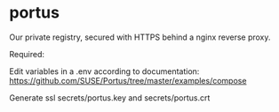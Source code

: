 # portus
Our private registry, secured with HTTPS behind a nginx reverse proxy.

Required:

Edit variables in a .env according to documentation: https://github.com/SUSE/Portus/tree/master/examples/compose

Generate ssl secrets/portus.key and secrets/portus.crt
